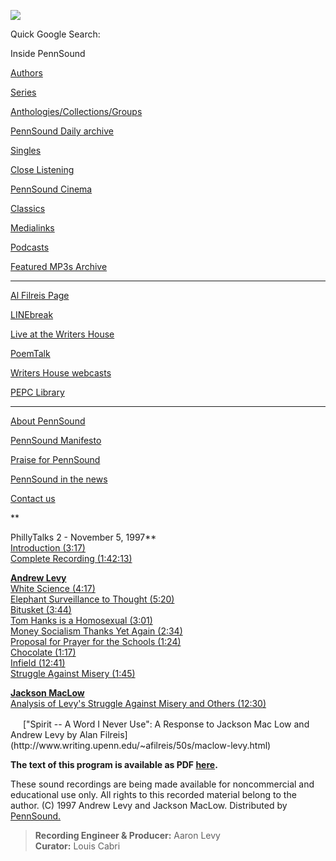 ![](PennSound_flat.gif)

Quick Google Search:

  

  
  

Inside PennSound

[Authors](authors.php)

[Series](series.php)

[Anthologies/Collections/Groups](anthologies.php)

[PennSound Daily archive](http://writing.upenn.edu/pennsound/daily)

[Singles](http://writing.upenn.edu/pennsound/singles)

[Close Listening](Close-Listening.php)

[PennSound Cinema](video.php)

[Classics](classics.php)

[Medialinks](http://writing.upenn.edu/wh/multimedia/medialinks/index.php)

[Podcasts](http://writing.upenn.edu/pennsound/podcasts.php)

[Featured MP3s Archive](featured-resources-archive.php)

------------------------------------------------------------------------

[Al Filreis Page](Filreis.html)

[LINEbreak](LINEbreak.html)

[Live at the Writers House](http://writing.upenn.edu/%7Ewh/involved/series/live/)

[PoemTalk](http://jacket2.org/content/poem-talk)

[Writers House webcasts](http://writing.upenn.edu/%7Ewh/webcasts/)

[PEPC
Library](http://writing.upenn.edu/pepc/contents.html)

------------------------------------------------------------------------

[About PennSound](http://writing.upenn.edu/pennsound/about.php)

[PennSound Manifesto](http://writing.upenn.edu/pennsound/manifesto.php)

<span class="quoted1">[Praise for PennSound](http://writing.upenn.edu/pennsound/praise.php)</span>

[PennSound in the news](http://writing.upenn.edu/pennsound/news)

[Contact us](mailto:pennsound@writing.upenn.edu)

**  
  
PhillyTalks 2 - November 5, 1997**  
[Introduction (3:17)](http://media.sas.upenn.edu/pennsound/groups/phillytalks/02/Philly-Talks-2_01_Introduction_11-05-97_UPenn.mp3)  
[Complete Recording (1:42:13)](http://media.sas.upenn.edu/pennsound/groups/phillytalks/02/PhillyTalks2_Complete-Recording_11-05-97_UPenn.mp3)  
  
**[Andrew Levy](http://writing.upenn.edu/pennsound/x/Levy.php)**  
[White Science (4:17)](http://media.sas.upenn.edu/pennsound/groups/phillytalks/02/Levy-Andrew_02_White-Science_11-05-97_UPenn.mp3)  
[Elephant Surveillance to Thought (5:20)](http://media.sas.upenn.edu/pennsound/groups/phillytalks/02/Levy-Andrew_03_Elephant-Surveillance-to-Thought_11-05-97_UPenn.mp3)  
[Bitusket (3:44)](http://media.sas.upenn.edu/pennsound/groups/phillytalks/02/Levy-Andrew_04_Bitusket_11-05-97_UPenn.mp3)  
[Tom Hanks is a Homosexual (3:01)](http://media.sas.upenn.edu/pennsound/groups/phillytalks/02/Levy-Andrew_05_Tom-Hanks-is-a-Homosexual_11-05-97_UPenn.mp3)  
[Money Socialism Thanks Yet Again (2:34)](http://media.sas.upenn.edu/pennsound/groups/phillytalks/02/Levy-Andrew_06_Money-Socialism-Thanks-Yet-Again_11-05-97_UPenn.mp3)  
[Proposal for Prayer for the Schools (1:24)](http://media.sas.upenn.edu/pennsound/groups/phillytalks/02/Levy-Andrew_07_Proposal-for-Prayer-for-the-Schools_UPenn.mp3)  
[Chocolate (1:17)](http://media.sas.upenn.edu/pennsound/groups/phillytalks/02/Levy-Andrew_08_Chocolate_11-05-97_UPenn.mp3)  
[Infield (12:41)](http://media.sas.upenn.edu/pennsound/groups/phillytalks/02/Levy-Andrew_09_Infield_11-05-97_UPenn.mp3)  
[Struggle Against Misery (1:45)](http://media.sas.upenn.edu/pennsound/groups/phillytalks/02/Levy-Andrew_10_Struggle-Against-Misery_11-05-97_UPenn.mp3)  
  
**[Jackson MacLow](http://writing.upenn.edu/pennsound/x/Mac-Low.php)**  
[Analysis of Levy's Struggle Against Misery and Others (12:30)](http://media.sas.upenn.edu/pennsound/groups/phillytalks/02/MacLow-Jackson_11_Analysis-of-Levys-Struggle-Against-Misery-and-Others_11-05-97_UPenn.mp3)  
  
<img src="favicon.png" width="16" height="16" />
["Spirit -- A Word I Never Use": A Response to Jackson Mac Low  
and Andrew
Levy by Alan Filreis](http://www.writing.upenn.edu/~afilreis/50s/maclow-levy.html)  

**The text of this program is available as PDF [here](http://media.sas.upenn.edu/pennsound/groups/phillytalks/pdfs/pt2.pdf).**

These sound recordings are being made available for noncommercial and educational
use only. All rights to this recorded material belong to the author. (C) 1997 Andrew Levy and Jackson MacLow. Distributed by [PennSound.](../index.html)

>   
> **Recording Engineer & Producer:** Aaron Levy  
> **Curator:** Louis Cabri
